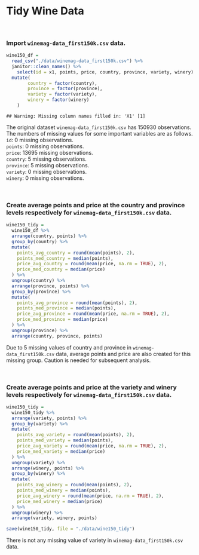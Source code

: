 Tidy Wine Data
================

<br/>

### Import `winemag-data_first150k.csv` data.

``` r
wine150_df = 
  read_csv("./data/winemag-data_first150k.csv") %>% 
  janitor::clean_names() %>% 
    select(id = x1, points, price, country, province, variety, winery) %>% 
  mutate(
        country = factor(country),
        province = factor(province),
        variety = factor(variety),
        winery = factor(winery)     
    )
```

    ## Warning: Missing column names filled in: 'X1' [1]

The original dataset `winemag-data_first150k.csv` has 150930
observations. <br/> The numbers of missing values for some important
variables are as follows. <br/> `id`: 0 missing observations. <br/>
`points`: 0 missing observations. <br/> `price`: 13695 missing
observations. <br/> `country`: 5 missing observations. <br/> `province`:
5 missing observations. <br/> `variety`: 0 missing observations. <br/>
`winery`: 0 missing observations. <br/>

<br/>

### Create average points and price at the country and province levels respectively for `winemag-data_first150k.csv` data.

``` r
wine150_tidy =
  wine150_df %>% 
  arrange(country, points) %>% 
  group_by(country) %>% 
  mutate(
    points_avg_country = round(mean(points), 2),
    points_med_country = median(points),
    price_avg_country = round(mean(price, na.rm = TRUE), 2),
    price_med_country = median(price)
  ) %>% 
  ungroup(country) %>% 
  arrange(province, points) %>% 
  group_by(province) %>% 
  mutate(
    points_avg_province = round(mean(points), 2),
    points_med_province = median(points),
    price_avg_province = round(mean(price, na.rm = TRUE), 2),
    price_med_province = median(price)
  ) %>% 
  ungroup(province) %>%  
  arrange(country, province, points)
```

Due to 5 missing values of country and province in
`winemag-data_first150k.csv` data, average points and price are also
created for this missing group. Caution is needed for subsequent
analysis.

<br/>

### Create average points and price at the variety and winery levels respectively for `winemag-data_first150k.csv` data.

``` r
wine150_tidy =
  wine150_tidy %>% 
  arrange(variety, points) %>% 
  group_by(variety) %>% 
  mutate(
    points_avg_variety = round(mean(points), 2),
    points_med_variety = median(points),
    price_avg_variety = round(mean(price, na.rm = TRUE), 2),
    price_med_variety = median(price)
  ) %>% 
  ungroup(variety) %>% 
  arrange(winery, points) %>% 
  group_by(winery) %>% 
  mutate(
    points_avg_winery = round(mean(points), 2),
    points_med_winery = median(points),  
    price_avg_winery = round(mean(price, na.rm = TRUE), 2),
    price_med_winery = median(price)
  ) %>% 
  ungroup(winery) %>%    
  arrange(variety, winery, points)

save(wine150_tidy, file = "./data/wine150_tidy")
```

There is not any missing value of variety in
`winemag-data_first150k.csv` data.

